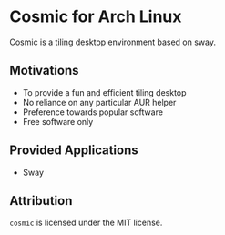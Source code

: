 # Cosmic for Arch Linux

Cosmic is a tiling desktop environment based on sway.

## Motivations 

- To provide a fun and efficient tiling desktop
- No reliance on any particular AUR helper
- Preference towards popular software
- Free software only

## Provided Applications

- Sway

## Attribution

`cosmic` is licensed under the MIT license.
